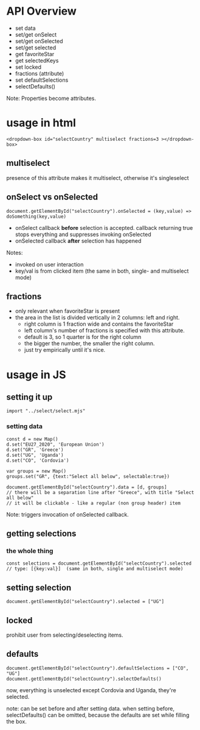 # API Overview

- set data
- set/get onSelect
- set/get onSelected
- set/get selected
- get favoriteStar
- get selectedKeys
- set locked
- fractions (attribute)
- set defaultSelections
- selectDefaults()

Note: Properties become attributes.

# usage in html

    <dropdown-box id="selectCountry" multiselect fractions=3 ></dropdown-box>

## multiselect

presence of this attribute makes it multiselect, otherwise it's singleselect

## onSelect vs onSelected

    document.getElementById("selectCountry").onSelected = (key,value) => doSomething(key,value)

- onSelect callback **before** selection is accepted. callback returning true stops everything and suppresses invoking onSelected
- onSelected callback **after** selection has happened

Notes:

- invoked on user interaction
- key/val is from clicked item (the same in both, single- and multiselect mode)

## fractions

- only relevant when favoriteStar is present
- the area in the list is divided vertically in 2 columns: left and right.
    - right column is 1 fraction wide and contains the favoriteStar
    - left column's number of fractions is specified with this attribute.
    - default is 3, so 1 quarter is for the right column
    - the bigger the number, the smaller the right column.
    - just try empirically until it's nice.

# usage in JS

## setting it up

    import "../select/select.mjs"

### setting data

    const d = new Map()
    d.set("EU27_2020", 'European Union')
    d.set("GR", 'Greece')
    d.set("UG", 'Uganda')
    d.set("CO", 'Cordovia')

    var groups = new Map()
    groups.set("GR", {text:"Select all below", selectable:true})

    document.getElementById("selectCountry").data = [d, groups]
    // there will be a separation line after "Greece", with title "Select all below"
    // it will be clickable - like a regular (non group header) item

Note: triggers invocation of onSelected callback.

## getting selections

### the whole thing 

    const selections = document.getElementById("selectCountry").selected
    // type: [{key:val}]  (same in both, single and multiselect mode)

## setting selection

    document.getElementById("selectCountry").selected = ["UG"]

## locked

prohibit user from selecting/deselecting items.

## defaults

    document.getElementById("selectCountry").defaultSelections = ["CO", "UG"]
    document.getElementById("selectCountry").selectDefaults()

now, everything is unselected except Cordovia and Uganda, they're selected.

note: can be set before and after setting data. when setting before, selectDefaults() can be omitted, because the defaults are set while filling the box.